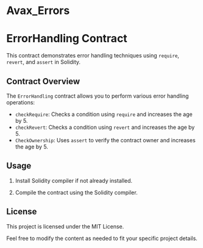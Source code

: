 # Avax_Errors
# ErrorHandling Contract

This contract demonstrates error handling techniques using `require`, `revert`, and `assert` in Solidity.

## Contract Overview

The `ErrorHandling` contract allows you to perform various error handling operations:

- `checkRequire`: Checks a condition using `require` and increases the age by 5.
- `checkRevert`: Checks a condition using `revert` and increases the age by 5.
- `CheckOwnership`: Uses `assert` to verify the contract owner and increases the age by 5.

## Usage

1. Install Solidity compiler if not already installed.

2. Compile the contract using the Solidity compiler. 
## License
This project is licensed under the MIT License.

Feel free to modify the content as needed to fit your specific project details.

